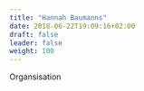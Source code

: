 ```yaml
---
title: "Hannah Baumanns"
date: 2018-06-22T19:09:16+02:00
draft: false
leader: false
weight: 100
---
```


Organsisation
